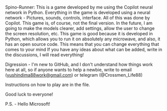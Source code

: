 Spino-Runner: This is a game developed by me using the Copilot neural network in Python.
Everything in the game is developed using a neural network - Pictures, sounds, controls, interface. All of this was done by Copilot.
This game is, of course, not the final version. In the future, I am going to make the models clearer, add settings, allow the user to change the screen resolution, etc.
This game is good because it is developed in Python, which allows you to run it on absolutely any microwave, and also, it has an open source code. This means that you can change everything that comes to your mind
If you have any ideas about what can be added, write in the discussions, I will read everything!

Digression - I'm new to GitHub, and I don't understand how things work here at all, so if anyone wants to help a newbie, write to email (yushindima88work@gmail.com) or telegram (@Crossmen_Life88)

Instructions on how to play are in the file.

Good luck to everyone!

P.S. - Hello Microsoft!

